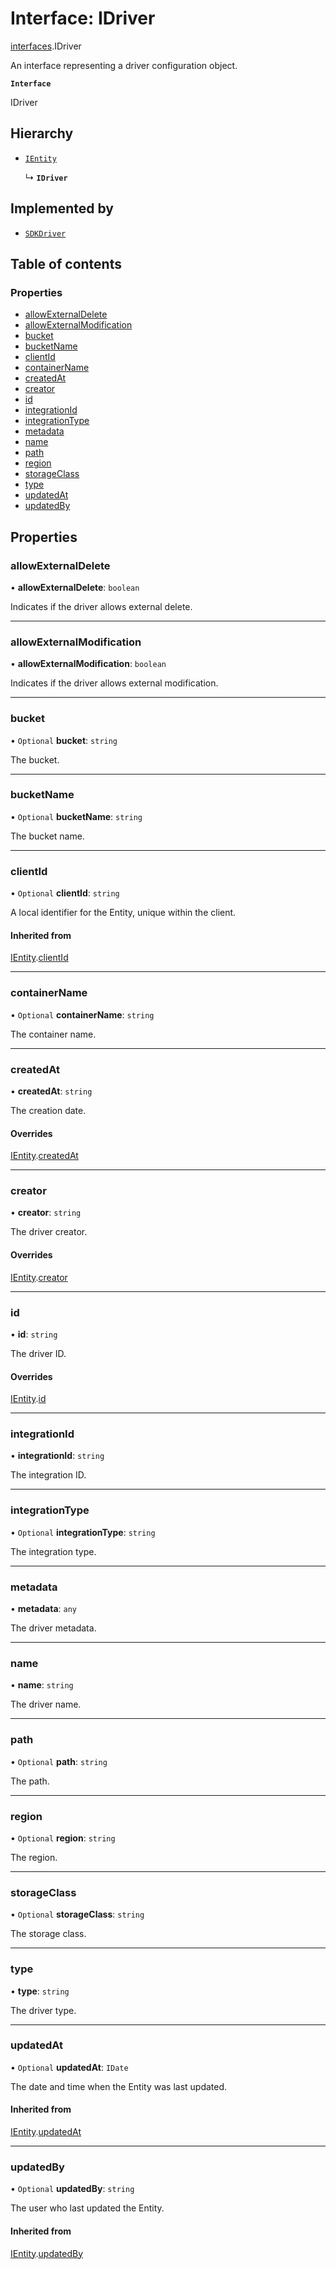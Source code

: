 # Interface: IDriver

[interfaces](./index.md).IDriver

An interface representing a driver configuration object.

**`Interface`**

IDriver

## Hierarchy

- [`IEntity`](IEntity.md)

  ↳ **`IDriver`**

## Implemented by

- [`SDKDriver`](../classes/SDKDriver.md)

## Table of contents

### Properties

- [allowExternalDelete](IDriver.md#allowexternaldelete)
- [allowExternalModification](IDriver.md#allowexternalmodification)
- [bucket](IDriver.md#bucket)
- [bucketName](IDriver.md#bucketname)
- [clientId](IDriver.md#clientid)
- [containerName](IDriver.md#containername)
- [createdAt](IDriver.md#createdat)
- [creator](IDriver.md#creator)
- [id](IDriver.md#id)
- [integrationId](IDriver.md#integrationid)
- [integrationType](IDriver.md#integrationtype)
- [metadata](IDriver.md#metadata)
- [name](IDriver.md#name)
- [path](IDriver.md#path)
- [region](IDriver.md#region)
- [storageClass](IDriver.md#storageclass)
- [type](IDriver.md#type)
- [updatedAt](IDriver.md#updatedat)
- [updatedBy](IDriver.md#updatedby)

## Properties

### allowExternalDelete

• **allowExternalDelete**: `boolean`

Indicates if the driver allows external delete.

___

### allowExternalModification

• **allowExternalModification**: `boolean`

Indicates if the driver allows external modification.

___

### bucket

• `Optional` **bucket**: `string`

The bucket.

___

### bucketName

• `Optional` **bucketName**: `string`

The bucket name.

___

### clientId

• `Optional` **clientId**: `string`

A local identifier for the Entity, unique within the client.

#### Inherited from

[IEntity](IEntity.md).[clientId](IEntity.md#clientid)

___

### containerName

• `Optional` **containerName**: `string`

The container name.

___

### createdAt

• **createdAt**: `string`

The creation date.

#### Overrides

[IEntity](IEntity.md).[createdAt](IEntity.md#createdat)

___

### creator

• **creator**: `string`

The driver creator.

#### Overrides

[IEntity](IEntity.md).[creator](IEntity.md#creator)

___

### id

• **id**: `string`

The driver ID.

#### Overrides

[IEntity](IEntity.md).[id](IEntity.md#id)

___

### integrationId

• **integrationId**: `string`

The integration ID.

___

### integrationType

• `Optional` **integrationType**: `string`

The integration type.

___

### metadata

• **metadata**: `any`

The driver metadata.

___

### name

• **name**: `string`

The driver name.

___

### path

• `Optional` **path**: `string`

The path.

___

### region

• `Optional` **region**: `string`

The region.

___

### storageClass

• `Optional` **storageClass**: `string`

The storage class.

___

### type

• **type**: `string`

The driver type.

___

### updatedAt

• `Optional` **updatedAt**: `IDate`

The date and time when the Entity was last updated.

#### Inherited from

[IEntity](IEntity.md).[updatedAt](IEntity.md#updatedat)

___

### updatedBy

• `Optional` **updatedBy**: `string`

The user who last updated the Entity.

#### Inherited from

[IEntity](IEntity.md).[updatedBy](IEntity.md#updatedby)
